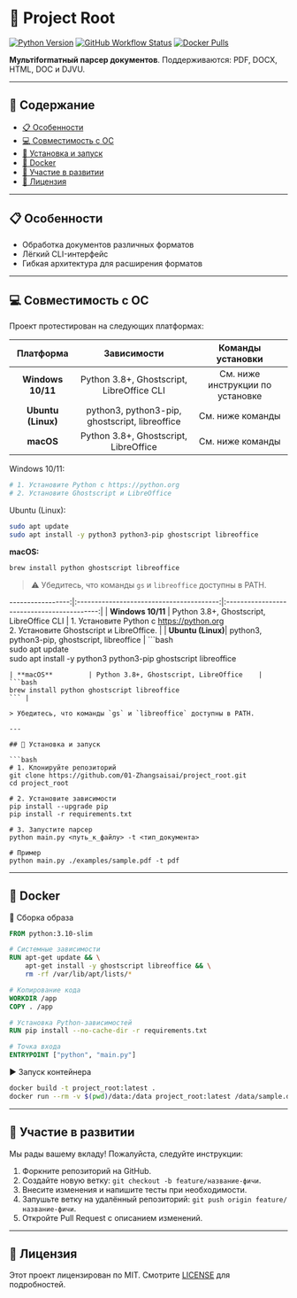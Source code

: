 # 📂 Project Root

[![Python Version](https://img.shields.io/badge/python-3.8%2B-blue.svg)](https://www.python.org/downloads/)
[![GitHub Workflow Status](https://img.shields.io/github/actions/workflow/status/01-Zhangsaisai/project_root/ci.yml?branch=main)](https://github.com/01-Zhangsaisai/project_root/actions)
[![Docker Pulls](https://img.shields.io/docker/pulls/01zhangsaisai/project_root.svg)](https://hub.docker.com/r/01-zhangsaisai/project_root)

**Мультiformатный парсер документов**. Поддерживаются: PDF, DOCX, HTML, DOC и DJVU.

---

## 📑 Содержание

- [📋 Особенности](#📋-особенности)
- [💻 Совместимость с ОС](#💻-совместимость-с-ос)
- [🚀 Установка и запуск](#🚀-установка-и-запуск)
- [🐳 Docker](#🐳-docker)
- [🤝 Участие в развитии](#🤝-участие-в-развитии)
- [📄 Лицензия](#📄-лицензия)

---

## 📋 Особенности

- Обработка документов различных форматов
- Лёгкий CLI-интерфейс
- Гибкая архитектура для расширения форматов

---

## 💻 Совместимость с ОС

Проект протестирован на следующих платформах:

| Платформа         | Зависимости                              | Команды установки                          |
|:-----------------:|:----------------------------------------:|:------------------------------------------:|
| **Windows 10/11** | Python 3.8+, Ghostscript, LibreOffice CLI | См. ниже инструкции по установке           |
| **Ubuntu (Linux)**| python3, python3-pip, ghostscript, libreoffice | См. ниже команды                            |
| **macOS**         | Python 3.8+, Ghostscript, LibreOffice    | См. ниже команды                            |

Windows 10/11:
```bash
# 1. Установите Python с https://python.org
# 2. Установите Ghostscript и LibreOffice
```

Ubuntu (Linux):
```bash
sudo apt update
sudo apt install -y python3 python3-pip ghostscript libreoffice
```

**macOS:**
```bash
brew install python ghostscript libreoffice
```

> ⚠️ Убедитесь, что команды `gs` и `libreoffice` доступны в PATH.

-----------------:|:----------------------------------------:|:------------------------------------------:|
| **Windows 10/11** | Python 3.8+, Ghostscript, LibreOffice CLI | 1. Установите Python с https://python.org  
 2. Установите Ghostscript и LibreOffice.  |
| **Ubuntu (Linux)**| python3, python3-pip, ghostscript, libreoffice | ```bash  
sudo apt update  
sudo apt install -y python3 python3-pip ghostscript libreoffice  
``` |
| **macOS**         | Python 3.8+, Ghostscript, LibreOffice    | ```bash  
brew install python ghostscript libreoffice  
``` |

> Убедитесь, что команды `gs` и `libreoffice` доступны в PATH.

---

## 🚀 Установка и запуск

```bash
# 1. Клонируйте репозиторий
git clone https://github.com/01-Zhangsaisai/project_root.git
cd project_root

# 2. Установите зависимости
pip install --upgrade pip
pip install -r requirements.txt

# 3. Запустите парсер
python main.py <путь_к_файлу> -t <тип_документа>

# Пример
python main.py ./examples/sample.pdf -t pdf
``` 

---

## 🐳 Docker

🔨 Сборка образа
```dockerfile
FROM python:3.10-slim

# Системные зависимости
RUN apt-get update && \
    apt-get install -y ghostscript libreoffice && \
    rm -rf /var/lib/apt/lists/*

# Копирование кода
WORKDIR /app
COPY . /app

# Установка Python-зависимостей
RUN pip install --no-cache-dir -r requirements.txt

# Точка входа
ENTRYPOINT ["python", "main.py"]
``` 

▶️ Запуск контейнера
```bash
docker build -t project_root:latest .
docker run --rm -v $(pwd)/data:/data project_root:latest /data/sample.docx -t docx
``` 

---

## 🤝 Участие в развитии

Мы рады вашему вкладу! Пожалуйста, следуйте инструкции:

1. Форкните репозиторий на GitHub.  
2. Создайте новую ветку: `git checkout -b feature/название-фичи`.  
3. Внесите изменения и напишите тесты при необходимости.  
4. Запушьте ветку на удалённый репозиторий: `git push origin feature/название-фичи`.  
5. Откройте Pull Request с описанием изменений.  

---

## 📄 Лицензия

Этот проект лицензирован по MIT. Смотрите [LICENSE](./LICENSE) для подробностей.
